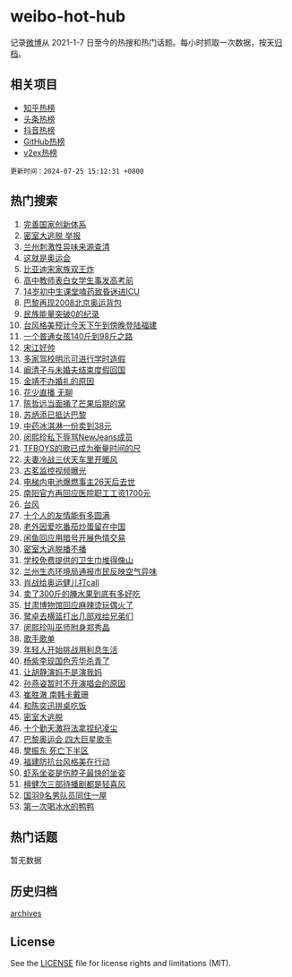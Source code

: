 # weibo-hot-hub

记录[微博](https://www.weibo.com)从 2021-1-7 日至今的热搜和热门话题。每小时抓取一次数据，按天[归档](archives)。

## 相关项目

- [知乎热榜](https://github.com/lonnyzhang423/zhihu-hot-hub)
- [头条热榜](https://github.com/lonnyzhang423/toutiao-hot-hub)
- [抖音热榜](https://github.com/lonnyzhang423/douyin-hot-hub)
- [GitHub热榜](https://github.com/lonnyzhang423/github-hot-hub)
- [v2ex热榜](https://github.com/lonnyzhang423/v2ex-hot-hub)


`更新时间：2024-07-25 15:12:31 +0800`

## 热门搜索

1. [完善国家创新体系](https://m.weibo.cn/search?containerid=100103type%3D1%26t%3D10%26q%3D%23%E5%AE%8C%E5%96%84%E5%9B%BD%E5%AE%B6%E5%88%9B%E6%96%B0%E4%BD%93%E7%B3%BB%23&stream_entry_id=51&isnewpage=1&extparam=seat%3D1%26cate%3D10103%26pos%3D0%26q%3D%2523%25E5%25AE%258C%25E5%2596%2584%25E5%259B%25BD%25E5%25AE%25B6%25E5%2588%259B%25E6%2596%25B0%25E4%25BD%2593%25E7%25B3%25BB%2523%26stream_entry_id%3D51%26c_type%3D51%26filter_type%3Drealtimehot%26dgr%3D0%26display_time%3D1721891550%26pre_seqid%3D172189155042001449155)
1. [密室大逃脱 举报](https://m.weibo.cn/search?containerid=100103type%3D1%26t%3D10%26q%3D%E5%AF%86%E5%AE%A4%E5%A4%A7%E9%80%83%E8%84%B1+%E4%B8%BE%E6%8A%A5&stream_entry_id=31&isnewpage=1&extparam=seat%3D1%26flag%3D1%26pos%3D0%26stream_entry_id%3D31%26lcate%3D5001%26realpos%3D1%26cate%3D5001%26q%3D%25E5%25AF%2586%25E5%25AE%25A4%25E5%25A4%25A7%25E9%2580%2583%25E8%2584%25B1%2520%25E4%25B8%25BE%25E6%258A%25A5%26dgr%3D0%26c_type%3D31%26band_rank%3D1%26filter_type%3Drealtimehot%26display_time%3D1721891550%26pre_seqid%3D172189155042001449155)
1. [兰州刺激性异味来源查清](https://m.weibo.cn/search?containerid=100103type%3D1%26t%3D10%26q%3D%23%E5%85%B0%E5%B7%9E%E5%88%BA%E6%BF%80%E6%80%A7%E5%BC%82%E5%91%B3%E6%9D%A5%E6%BA%90%E6%9F%A5%E6%B8%85%23&stream_entry_id=31&isnewpage=1&extparam=seat%3D1%26flag%3D1%26pos%3D1%26stream_entry_id%3D31%26lcate%3D5001%26realpos%3D2%26cate%3D5001%26q%3D%2523%25E5%2585%25B0%25E5%25B7%259E%25E5%2588%25BA%25E6%25BF%2580%25E6%2580%25A7%25E5%25BC%2582%25E5%2591%25B3%25E6%259D%25A5%25E6%25BA%2590%25E6%259F%25A5%25E6%25B8%2585%2523%26dgr%3D0%26c_type%3D31%26band_rank%3D2%26filter_type%3Drealtimehot%26display_time%3D1721891550%26pre_seqid%3D172189155042001449155)
1. [这就是奥运会](https://m.weibo.cn/search?containerid=100103type%3D1%26t%3D10%26q%3D%23%E8%BF%99%E5%B0%B1%E6%98%AF%E5%A5%A5%E8%BF%90%E4%BC%9A%23&stream_entry_id=31&isnewpage=1&extparam=seat%3D1%26flag%3D0%26pos%3D2%26stream_entry_id%3D31%26lcate%3D5001%26realpos%3D3%26cate%3D5001%26q%3D%2523%25E8%25BF%2599%25E5%25B0%25B1%25E6%2598%25AF%25E5%25A5%25A5%25E8%25BF%2590%25E4%25BC%259A%2523%26dgr%3D0%26c_type%3D31%26band_rank%3D3%26filter_type%3Drealtimehot%26display_time%3D1721891550%26pre_seqid%3D172189155042001449155)
1. [比亚迪宋家族双王炸](https://m.weibo.cn/search?containerid=100103type%3D1%26t%3D10%26q%3D%23%E6%AF%94%E4%BA%9A%E8%BF%AA%E5%AE%8B%E5%AE%B6%E6%97%8F%E5%8F%8C%E7%8E%8B%E7%82%B8%23&stream_entry_id=31&isnewpage=1&extparam=seat%3D1%26cate%3D5001%26pos%3D3%26stream_entry_id%3D31%26lcate%3D5001%26topic_ad%3D1%26is_ad_pos%3D1%26band_rank%3D4%26q%3D%2523%25E6%25AF%2594%25E4%25BA%259A%25E8%25BF%25AA%25E5%25AE%258B%25E5%25AE%25B6%25E6%2597%258F%25E5%258F%258C%25E7%258E%258B%25E7%2582%25B8%2523%26dgr%3D0%26c_type%3D31%26adid%3D247007%26filter_type%3Drealtimehot%26display_time%3D1721891550%26pre_seqid%3D172189155042001449155)
1. [高中教师表白女学生事发高考前](https://m.weibo.cn/search?containerid=100103type%3D1%26t%3D10%26q%3D%23%E9%AB%98%E4%B8%AD%E6%95%99%E5%B8%88%E8%A1%A8%E7%99%BD%E5%A5%B3%E5%AD%A6%E7%94%9F%E4%BA%8B%E5%8F%91%E9%AB%98%E8%80%83%E5%89%8D%23&stream_entry_id=31&isnewpage=1&extparam=seat%3D1%26flag%3D1%26pos%3D4%26stream_entry_id%3D31%26lcate%3D5001%26realpos%3D4%26cate%3D5001%26q%3D%2523%25E9%25AB%2598%25E4%25B8%25AD%25E6%2595%2599%25E5%25B8%2588%25E8%25A1%25A8%25E7%2599%25BD%25E5%25A5%25B3%25E5%25AD%25A6%25E7%2594%259F%25E4%25BA%258B%25E5%258F%2591%25E9%25AB%2598%25E8%2580%2583%25E5%2589%258D%2523%26dgr%3D0%26c_type%3D31%26band_rank%3D4%26filter_type%3Drealtimehot%26display_time%3D1721891550%26pre_seqid%3D172189155042001449155)
1. [14岁初中生课堂嗑药致昏迷进ICU](https://m.weibo.cn/search?containerid=100103type%3D1%26t%3D10%26q%3D%2314%E5%B2%81%E5%88%9D%E4%B8%AD%E7%94%9F%E8%AF%BE%E5%A0%82%E5%97%91%E8%8D%AF%E8%87%B4%E6%98%8F%E8%BF%B7%E8%BF%9BICU%23&stream_entry_id=31&isnewpage=1&extparam=seat%3D1%26flag%3D0%26pos%3D5%26stream_entry_id%3D31%26lcate%3D5001%26realpos%3D5%26cate%3D5001%26q%3D%252314%25E5%25B2%2581%25E5%2588%259D%25E4%25B8%25AD%25E7%2594%259F%25E8%25AF%25BE%25E5%25A0%2582%25E5%2597%2591%25E8%258D%25AF%25E8%2587%25B4%25E6%2598%258F%25E8%25BF%25B7%25E8%25BF%259BICU%2523%26dgr%3D0%26c_type%3D31%26band_rank%3D5%26filter_type%3Drealtimehot%26display_time%3D1721891550%26pre_seqid%3D172189155042001449155)
1. [巴黎再现2008北京奥运背包](https://m.weibo.cn/search?containerid=100103type%3D1%26t%3D10%26q%3D%23%E5%B7%B4%E9%BB%8E%E5%86%8D%E7%8E%B02008%E5%8C%97%E4%BA%AC%E5%A5%A5%E8%BF%90%E8%83%8C%E5%8C%85%23&stream_entry_id=31&isnewpage=1&extparam=seat%3D1%26flag%3D32768%26pos%3D6%26stream_entry_id%3D31%26lcate%3D5001%26realpos%3D6%26cate%3D5001%26q%3D%2523%25E5%25B7%25B4%25E9%25BB%258E%25E5%2586%258D%25E7%258E%25B02008%25E5%258C%2597%25E4%25BA%25AC%25E5%25A5%25A5%25E8%25BF%2590%25E8%2583%258C%25E5%258C%2585%2523%26dgr%3D0%26c_type%3D31%26band_rank%3D6%26filter_type%3Drealtimehot%26display_time%3D1721891550%26pre_seqid%3D172189155042001449155)
1. [民族能量突破0的纪录](https://m.weibo.cn/search?containerid=100103type%3D1%26t%3D10%26q%3D%23%E6%B0%91%E6%97%8F%E8%83%BD%E9%87%8F%E7%AA%81%E7%A0%B40%E7%9A%84%E7%BA%AA%E5%BD%95%23&stream_entry_id=31&isnewpage=1&extparam=seat%3D1%26cate%3D5001%26pos%3D7%26stream_entry_id%3D31%26lcate%3D5001%26topic_ad%3D1%26is_ad_pos%3D1%26band_rank%3D7%26q%3D%2523%25E6%25B0%2591%25E6%2597%258F%25E8%2583%25BD%25E9%2587%258F%25E7%25AA%2581%25E7%25A0%25B40%25E7%259A%2584%25E7%25BA%25AA%25E5%25BD%2595%2523%26dgr%3D0%26c_type%3D31%26adid%3D246826%26filter_type%3Drealtimehot%26display_time%3D1721891550%26pre_seqid%3D172189155042001449155)
1. [台风格美预计今天下午到傍晚登陆福建](https://m.weibo.cn/search?containerid=100103type%3D1%26t%3D10%26q%3D%23%E5%8F%B0%E9%A3%8E%E6%A0%BC%E7%BE%8E%E9%A2%84%E8%AE%A1%E4%BB%8A%E5%A4%A9%E4%B8%8B%E5%8D%88%E5%88%B0%E5%82%8D%E6%99%9A%E7%99%BB%E9%99%86%E7%A6%8F%E5%BB%BA%23&stream_entry_id=31&isnewpage=1&extparam=seat%3D1%26flag%3D0%26pos%3D8%26stream_entry_id%3D31%26lcate%3D5001%26realpos%3D7%26cate%3D5001%26q%3D%2523%25E5%258F%25B0%25E9%25A3%258E%25E6%25A0%25BC%25E7%25BE%258E%25E9%25A2%2584%25E8%25AE%25A1%25E4%25BB%258A%25E5%25A4%25A9%25E4%25B8%258B%25E5%258D%2588%25E5%2588%25B0%25E5%2582%258D%25E6%2599%259A%25E7%2599%25BB%25E9%2599%2586%25E7%25A6%258F%25E5%25BB%25BA%2523%26dgr%3D0%26c_type%3D31%26band_rank%3D7%26filter_type%3Drealtimehot%26display_time%3D1721891550%26pre_seqid%3D172189155042001449155)
1. [一个普通女孩140斤到98斤之路](https://m.weibo.cn/search?containerid=100103type%3D1%26t%3D10%26q%3D%23%E4%B8%80%E4%B8%AA%E6%99%AE%E9%80%9A%E5%A5%B3%E5%AD%A9140%E6%96%A4%E5%88%B098%E6%96%A4%E4%B9%8B%E8%B7%AF%23&stream_entry_id=31&isnewpage=1&extparam=seat%3D1%26flag%3D2%26pos%3D9%26stream_entry_id%3D31%26lcate%3D5001%26realpos%3D8%26cate%3D5001%26q%3D%2523%25E4%25B8%2580%25E4%25B8%25AA%25E6%2599%25AE%25E9%2580%259A%25E5%25A5%25B3%25E5%25AD%25A9140%25E6%2596%25A4%25E5%2588%25B098%25E6%2596%25A4%25E4%25B9%258B%25E8%25B7%25AF%2523%26dgr%3D0%26c_type%3D31%26band_rank%3D8%26filter_type%3Drealtimehot%26display_time%3D1721891550%26pre_seqid%3D172189155042001449155)
1. [宋江好帅](https://m.weibo.cn/search?containerid=100103type%3D1%26t%3D10%26q%3D%E5%AE%8B%E6%B1%9F%E5%A5%BD%E5%B8%85&stream_entry_id=31&isnewpage=1&extparam=seat%3D1%26flag%3D2%26pos%3D10%26stream_entry_id%3D31%26lcate%3D5001%26realpos%3D9%26cate%3D5001%26q%3D%25E5%25AE%258B%25E6%25B1%259F%25E5%25A5%25BD%25E5%25B8%2585%26dgr%3D0%26c_type%3D31%26band_rank%3D9%26filter_type%3Drealtimehot%26display_time%3D1721891550%26pre_seqid%3D172189155042001449155)
1. [多家驾校明示可进行学时造假](https://m.weibo.cn/search?containerid=100103type%3D1%26t%3D10%26q%3D%23%E5%A4%9A%E5%AE%B6%E9%A9%BE%E6%A0%A1%E6%98%8E%E7%A4%BA%E5%8F%AF%E8%BF%9B%E8%A1%8C%E5%AD%A6%E6%97%B6%E9%80%A0%E5%81%87%23&stream_entry_id=31&isnewpage=1&extparam=seat%3D1%26flag%3D1%26pos%3D11%26stream_entry_id%3D31%26lcate%3D5001%26realpos%3D10%26cate%3D5001%26q%3D%2523%25E5%25A4%259A%25E5%25AE%25B6%25E9%25A9%25BE%25E6%25A0%25A1%25E6%2598%258E%25E7%25A4%25BA%25E5%258F%25AF%25E8%25BF%259B%25E8%25A1%258C%25E5%25AD%25A6%25E6%2597%25B6%25E9%2580%25A0%25E5%2581%2587%2523%26dgr%3D0%26c_type%3D31%26band_rank%3D10%26filter_type%3Drealtimehot%26display_time%3D1721891550%26pre_seqid%3D172189155042001449155)
1. [阚清子与未婚夫结束度假回国](https://m.weibo.cn/search?containerid=100103type%3D1%26t%3D10%26q%3D%23%E9%98%9A%E6%B8%85%E5%AD%90%E4%B8%8E%E6%9C%AA%E5%A9%9A%E5%A4%AB%E7%BB%93%E6%9D%9F%E5%BA%A6%E5%81%87%E5%9B%9E%E5%9B%BD%23&stream_entry_id=31&isnewpage=1&extparam=seat%3D1%26flag%3D2%26pos%3D12%26stream_entry_id%3D31%26lcate%3D5001%26realpos%3D11%26cate%3D5001%26q%3D%2523%25E9%2598%259A%25E6%25B8%2585%25E5%25AD%2590%25E4%25B8%258E%25E6%259C%25AA%25E5%25A9%259A%25E5%25A4%25AB%25E7%25BB%2593%25E6%259D%259F%25E5%25BA%25A6%25E5%2581%2587%25E5%259B%259E%25E5%259B%25BD%2523%26dgr%3D0%26c_type%3D31%26band_rank%3D11%26filter_type%3Drealtimehot%26display_time%3D1721891550%26pre_seqid%3D172189155042001449155)
1. [金靖不办婚礼的原因](https://m.weibo.cn/search?containerid=100103type%3D1%26t%3D10%26q%3D%23%E9%87%91%E9%9D%96%E4%B8%8D%E5%8A%9E%E5%A9%9A%E7%A4%BC%E7%9A%84%E5%8E%9F%E5%9B%A0%23&stream_entry_id=31&isnewpage=1&extparam=seat%3D1%26flag%3D2%26pos%3D13%26stream_entry_id%3D31%26lcate%3D5001%26realpos%3D12%26cate%3D5001%26q%3D%2523%25E9%2587%2591%25E9%259D%2596%25E4%25B8%258D%25E5%258A%259E%25E5%25A9%259A%25E7%25A4%25BC%25E7%259A%2584%25E5%258E%259F%25E5%259B%25A0%2523%26dgr%3D0%26c_type%3D31%26band_rank%3D12%26filter_type%3Drealtimehot%26display_time%3D1721891550%26pre_seqid%3D172189155042001449155)
1. [花少直播 无聊](https://m.weibo.cn/search?containerid=100103type%3D1%26t%3D10%26q%3D%E8%8A%B1%E5%B0%91%E7%9B%B4%E6%92%AD+%E6%97%A0%E8%81%8A&stream_entry_id=31&isnewpage=1&extparam=seat%3D1%26flag%3D1%26pos%3D14%26stream_entry_id%3D31%26lcate%3D5001%26realpos%3D13%26cate%3D5001%26q%3D%25E8%258A%25B1%25E5%25B0%2591%25E7%259B%25B4%25E6%2592%25AD%2520%25E6%2597%25A0%25E8%2581%258A%26dgr%3D0%26c_type%3D31%26band_rank%3D13%26filter_type%3Drealtimehot%26display_time%3D1721891550%26pre_seqid%3D172189155042001449155)
1. [陈哲远当面捅了芒果后期的窝](https://m.weibo.cn/search?containerid=100103type%3D1%26t%3D10%26q%3D%23%E9%99%88%E5%93%B2%E8%BF%9C%E5%BD%93%E9%9D%A2%E6%8D%85%E4%BA%86%E8%8A%92%E6%9E%9C%E5%90%8E%E6%9C%9F%E7%9A%84%E7%AA%9D%23&stream_entry_id=31&isnewpage=1&extparam=seat%3D1%26flag%3D1%26pos%3D15%26stream_entry_id%3D31%26lcate%3D5001%26realpos%3D14%26cate%3D5001%26q%3D%2523%25E9%2599%2588%25E5%2593%25B2%25E8%25BF%259C%25E5%25BD%2593%25E9%259D%25A2%25E6%258D%2585%25E4%25BA%2586%25E8%258A%2592%25E6%259E%259C%25E5%2590%258E%25E6%259C%259F%25E7%259A%2584%25E7%25AA%259D%2523%26dgr%3D0%26c_type%3D31%26band_rank%3D14%26filter_type%3Drealtimehot%26display_time%3D1721891550%26pre_seqid%3D172189155042001449155)
1. [苏炳添已抵达巴黎](https://m.weibo.cn/search?containerid=100103type%3D1%26t%3D10%26q%3D%23%E8%8B%8F%E7%82%B3%E6%B7%BB%E5%B7%B2%E6%8A%B5%E8%BE%BE%E5%B7%B4%E9%BB%8E%23&stream_entry_id=31&isnewpage=1&extparam=seat%3D1%26flag%3D1%26pos%3D16%26stream_entry_id%3D31%26lcate%3D5001%26realpos%3D15%26cate%3D5001%26q%3D%2523%25E8%258B%258F%25E7%2582%25B3%25E6%25B7%25BB%25E5%25B7%25B2%25E6%258A%25B5%25E8%25BE%25BE%25E5%25B7%25B4%25E9%25BB%258E%2523%26dgr%3D0%26c_type%3D31%26band_rank%3D15%26filter_type%3Drealtimehot%26display_time%3D1721891550%26pre_seqid%3D172189155042001449155)
1. [中药冰淇淋一份卖到38元](https://m.weibo.cn/search?containerid=100103type%3D1%26t%3D10%26q%3D%23%E4%B8%AD%E8%8D%AF%E5%86%B0%E6%B7%87%E6%B7%8B%E4%B8%80%E4%BB%BD%E5%8D%96%E5%88%B038%E5%85%83%23&stream_entry_id=31&isnewpage=1&extparam=seat%3D1%26flag%3D0%26pos%3D17%26stream_entry_id%3D31%26lcate%3D5001%26realpos%3D16%26cate%3D5001%26q%3D%2523%25E4%25B8%25AD%25E8%258D%25AF%25E5%2586%25B0%25E6%25B7%2587%25E6%25B7%258B%25E4%25B8%2580%25E4%25BB%25BD%25E5%258D%2596%25E5%2588%25B038%25E5%2585%2583%2523%26dgr%3D0%26c_type%3D31%26band_rank%3D16%26filter_type%3Drealtimehot%26display_time%3D1721891550%26pre_seqid%3D172189155042001449155)
1. [闵熙珍私下辱骂NewJeans成员](https://m.weibo.cn/search?containerid=100103type%3D1%26t%3D10%26q%3D%23%E9%97%B5%E7%86%99%E7%8F%8D%E7%A7%81%E4%B8%8B%E8%BE%B1%E9%AA%82NewJeans%E6%88%90%E5%91%98%23&stream_entry_id=31&isnewpage=1&extparam=seat%3D1%26flag%3D0%26pos%3D18%26stream_entry_id%3D31%26lcate%3D5001%26realpos%3D17%26cate%3D5001%26q%3D%2523%25E9%2597%25B5%25E7%2586%2599%25E7%258F%258D%25E7%25A7%2581%25E4%25B8%258B%25E8%25BE%25B1%25E9%25AA%2582NewJeans%25E6%2588%2590%25E5%2591%2598%2523%26dgr%3D0%26c_type%3D31%26band_rank%3D17%26filter_type%3Drealtimehot%26display_time%3D1721891550%26pre_seqid%3D172189155042001449155)
1. [TFBOYS的歌已成为衡量时间的尺](https://m.weibo.cn/search?containerid=100103type%3D1%26t%3D10%26q%3D%23TFBOYS%E7%9A%84%E6%AD%8C%E5%B7%B2%E6%88%90%E4%B8%BA%E8%A1%A1%E9%87%8F%E6%97%B6%E9%97%B4%E7%9A%84%E5%B0%BA%23&stream_entry_id=31&isnewpage=1&extparam=seat%3D1%26flag%3D0%26pos%3D19%26stream_entry_id%3D31%26lcate%3D5001%26realpos%3D18%26cate%3D5001%26q%3D%2523TFBOYS%25E7%259A%2584%25E6%25AD%258C%25E5%25B7%25B2%25E6%2588%2590%25E4%25B8%25BA%25E8%25A1%25A1%25E9%2587%258F%25E6%2597%25B6%25E9%2597%25B4%25E7%259A%2584%25E5%25B0%25BA%2523%26dgr%3D0%26c_type%3D31%26band_rank%3D18%26filter_type%3Drealtimehot%26display_time%3D1721891550%26pre_seqid%3D172189155042001449155)
1. [夫妻冷战三伏天车里开暖风](https://m.weibo.cn/search?containerid=100103type%3D1%26t%3D10%26q%3D%23%E5%A4%AB%E5%A6%BB%E5%86%B7%E6%88%98%E4%B8%89%E4%BC%8F%E5%A4%A9%E8%BD%A6%E9%87%8C%E5%BC%80%E6%9A%96%E9%A3%8E%23&stream_entry_id=31&isnewpage=1&extparam=seat%3D1%26flag%3D0%26pos%3D20%26stream_entry_id%3D31%26lcate%3D5001%26realpos%3D19%26cate%3D5001%26q%3D%2523%25E5%25A4%25AB%25E5%25A6%25BB%25E5%2586%25B7%25E6%2588%2598%25E4%25B8%2589%25E4%25BC%258F%25E5%25A4%25A9%25E8%25BD%25A6%25E9%2587%258C%25E5%25BC%2580%25E6%259A%2596%25E9%25A3%258E%2523%26dgr%3D0%26c_type%3D31%26band_rank%3D19%26filter_type%3Drealtimehot%26display_time%3D1721891550%26pre_seqid%3D172189155042001449155)
1. [古茗监控视频曝光](https://m.weibo.cn/search?containerid=100103type%3D1%26t%3D10%26q%3D%23%E5%8F%A4%E8%8C%97%E7%9B%91%E6%8E%A7%E8%A7%86%E9%A2%91%E6%9B%9D%E5%85%89%23&stream_entry_id=31&isnewpage=1&extparam=seat%3D1%26flag%3D0%26pos%3D21%26stream_entry_id%3D31%26lcate%3D5001%26realpos%3D20%26cate%3D5001%26q%3D%2523%25E5%258F%25A4%25E8%258C%2597%25E7%259B%2591%25E6%258E%25A7%25E8%25A7%2586%25E9%25A2%2591%25E6%259B%259D%25E5%2585%2589%2523%26dgr%3D0%26c_type%3D31%26band_rank%3D20%26filter_type%3Drealtimehot%26display_time%3D1721891550%26pre_seqid%3D172189155042001449155)
1. [电梯内电池爆燃事主26天后去世](https://m.weibo.cn/search?containerid=100103type%3D1%26t%3D10%26q%3D%23%E7%94%B5%E6%A2%AF%E5%86%85%E7%94%B5%E6%B1%A0%E7%88%86%E7%87%83%E4%BA%8B%E4%B8%BB26%E5%A4%A9%E5%90%8E%E5%8E%BB%E4%B8%96%23&stream_entry_id=31&isnewpage=1&extparam=seat%3D1%26flag%3D2%26pos%3D22%26stream_entry_id%3D31%26lcate%3D5001%26realpos%3D21%26cate%3D5001%26q%3D%2523%25E7%2594%25B5%25E6%25A2%25AF%25E5%2586%2585%25E7%2594%25B5%25E6%25B1%25A0%25E7%2588%2586%25E7%2587%2583%25E4%25BA%258B%25E4%25B8%25BB26%25E5%25A4%25A9%25E5%2590%258E%25E5%258E%25BB%25E4%25B8%2596%2523%26dgr%3D0%26c_type%3D31%26band_rank%3D21%26filter_type%3Drealtimehot%26display_time%3D1721891550%26pre_seqid%3D172189155042001449155)
1. [南阳官方再回应医院职工工资1700元](https://m.weibo.cn/search?containerid=100103type%3D1%26t%3D10%26q%3D%23%E5%8D%97%E9%98%B3%E5%AE%98%E6%96%B9%E5%86%8D%E5%9B%9E%E5%BA%94%E5%8C%BB%E9%99%A2%E8%81%8C%E5%B7%A5%E5%B7%A5%E8%B5%841700%E5%85%83%23&stream_entry_id=31&isnewpage=1&extparam=seat%3D1%26flag%3D1%26pos%3D23%26stream_entry_id%3D31%26lcate%3D5001%26realpos%3D22%26cate%3D5001%26q%3D%2523%25E5%258D%2597%25E9%2598%25B3%25E5%25AE%2598%25E6%2596%25B9%25E5%2586%258D%25E5%259B%259E%25E5%25BA%2594%25E5%258C%25BB%25E9%2599%25A2%25E8%2581%258C%25E5%25B7%25A5%25E5%25B7%25A5%25E8%25B5%25841700%25E5%2585%2583%2523%26dgr%3D0%26c_type%3D31%26band_rank%3D22%26filter_type%3Drealtimehot%26display_time%3D1721891550%26pre_seqid%3D172189155042001449155)
1. [台风](https://m.weibo.cn/search?containerid=100103type%3D1%26t%3D10%26q%3D%E5%8F%B0%E9%A3%8E&stream_entry_id=31&isnewpage=1&extparam=seat%3D1%26flag%3D0%26pos%3D24%26stream_entry_id%3D31%26lcate%3D5001%26realpos%3D23%26cate%3D5001%26q%3D%25E5%258F%25B0%25E9%25A3%258E%26dgr%3D0%26c_type%3D31%26band_rank%3D23%26filter_type%3Drealtimehot%26display_time%3D1721891550%26pre_seqid%3D172189155042001449155)
1. [十个人的友情能有多圆满](https://m.weibo.cn/search?containerid=100103type%3D1%26t%3D10%26q%3D%23%E5%8D%81%E4%B8%AA%E4%BA%BA%E7%9A%84%E5%8F%8B%E6%83%85%E8%83%BD%E6%9C%89%E5%A4%9A%E5%9C%86%E6%BB%A1%23&stream_entry_id=31&isnewpage=1&extparam=seat%3D1%26flag%3D1%26pos%3D25%26stream_entry_id%3D31%26lcate%3D5001%26realpos%3D24%26cate%3D5001%26q%3D%2523%25E5%258D%2581%25E4%25B8%25AA%25E4%25BA%25BA%25E7%259A%2584%25E5%258F%258B%25E6%2583%2585%25E8%2583%25BD%25E6%259C%2589%25E5%25A4%259A%25E5%259C%2586%25E6%25BB%25A1%2523%26dgr%3D0%26c_type%3D31%26band_rank%3D24%26filter_type%3Drealtimehot%26display_time%3D1721891550%26pre_seqid%3D172189155042001449155)
1. [老外因爱吃番茄炒蛋留在中国](https://m.weibo.cn/search?containerid=100103type%3D1%26t%3D10%26q%3D%23%E8%80%81%E5%A4%96%E5%9B%A0%E7%88%B1%E5%90%83%E7%95%AA%E8%8C%84%E7%82%92%E8%9B%8B%E7%95%99%E5%9C%A8%E4%B8%AD%E5%9B%BD%23&stream_entry_id=31&isnewpage=1&extparam=seat%3D1%26flag%3D1%26pos%3D26%26stream_entry_id%3D31%26lcate%3D5001%26realpos%3D25%26cate%3D5001%26q%3D%2523%25E8%2580%2581%25E5%25A4%2596%25E5%259B%25A0%25E7%2588%25B1%25E5%2590%2583%25E7%2595%25AA%25E8%258C%2584%25E7%2582%2592%25E8%259B%258B%25E7%2595%2599%25E5%259C%25A8%25E4%25B8%25AD%25E5%259B%25BD%2523%26dgr%3D0%26c_type%3D31%26band_rank%3D25%26filter_type%3Drealtimehot%26display_time%3D1721891550%26pre_seqid%3D172189155042001449155)
1. [闲鱼回应用暗号开展色情交易](https://m.weibo.cn/search?containerid=100103type%3D1%26t%3D10%26q%3D%23%E9%97%B2%E9%B1%BC%E5%9B%9E%E5%BA%94%E7%94%A8%E6%9A%97%E5%8F%B7%E5%BC%80%E5%B1%95%E8%89%B2%E6%83%85%E4%BA%A4%E6%98%93%23&stream_entry_id=31&isnewpage=1&extparam=seat%3D1%26flag%3D0%26pos%3D27%26stream_entry_id%3D31%26lcate%3D5001%26realpos%3D26%26cate%3D5001%26q%3D%2523%25E9%2597%25B2%25E9%25B1%25BC%25E5%259B%259E%25E5%25BA%2594%25E7%2594%25A8%25E6%259A%2597%25E5%258F%25B7%25E5%25BC%2580%25E5%25B1%2595%25E8%2589%25B2%25E6%2583%2585%25E4%25BA%25A4%25E6%2598%2593%2523%26dgr%3D0%26c_type%3D31%26band_rank%3D26%26filter_type%3Drealtimehot%26display_time%3D1721891550%26pre_seqid%3D172189155042001449155)
1. [密室大逃脱播不播](https://m.weibo.cn/search?containerid=100103type%3D1%26t%3D10%26q%3D%23%E5%AF%86%E5%AE%A4%E5%A4%A7%E9%80%83%E8%84%B1%E6%92%AD%E4%B8%8D%E6%92%AD%23&stream_entry_id=31&isnewpage=1&extparam=seat%3D1%26flag%3D0%26pos%3D28%26stream_entry_id%3D31%26lcate%3D5001%26realpos%3D27%26cate%3D5001%26q%3D%2523%25E5%25AF%2586%25E5%25AE%25A4%25E5%25A4%25A7%25E9%2580%2583%25E8%2584%25B1%25E6%2592%25AD%25E4%25B8%258D%25E6%2592%25AD%2523%26dgr%3D0%26c_type%3D31%26band_rank%3D27%26filter_type%3Drealtimehot%26display_time%3D1721891550%26pre_seqid%3D172189155042001449155)
1. [学校免费提供的卫生巾堆得像山](https://m.weibo.cn/search?containerid=100103type%3D1%26t%3D10%26q%3D%23%E5%AD%A6%E6%A0%A1%E5%85%8D%E8%B4%B9%E6%8F%90%E4%BE%9B%E7%9A%84%E5%8D%AB%E7%94%9F%E5%B7%BE%E5%A0%86%E5%BE%97%E5%83%8F%E5%B1%B1%23&stream_entry_id=31&isnewpage=1&extparam=seat%3D1%26flag%3D0%26pos%3D29%26stream_entry_id%3D31%26lcate%3D5001%26realpos%3D28%26cate%3D5001%26q%3D%2523%25E5%25AD%25A6%25E6%25A0%25A1%25E5%2585%258D%25E8%25B4%25B9%25E6%258F%2590%25E4%25BE%259B%25E7%259A%2584%25E5%258D%25AB%25E7%2594%259F%25E5%25B7%25BE%25E5%25A0%2586%25E5%25BE%2597%25E5%2583%258F%25E5%25B1%25B1%2523%26dgr%3D0%26c_type%3D31%26band_rank%3D28%26filter_type%3Drealtimehot%26display_time%3D1721891550%26pre_seqid%3D172189155042001449155)
1. [兰州生态环境局通报市民反映空气异味](https://m.weibo.cn/search?containerid=100103type%3D1%26t%3D10%26q%3D%23%E5%85%B0%E5%B7%9E%E7%94%9F%E6%80%81%E7%8E%AF%E5%A2%83%E5%B1%80%E9%80%9A%E6%8A%A5%E5%B8%82%E6%B0%91%E5%8F%8D%E6%98%A0%E7%A9%BA%E6%B0%94%E5%BC%82%E5%91%B3%23&stream_entry_id=31&isnewpage=1&extparam=seat%3D1%26flag%3D0%26pos%3D30%26stream_entry_id%3D31%26lcate%3D5001%26realpos%3D29%26cate%3D5001%26q%3D%2523%25E5%2585%25B0%25E5%25B7%259E%25E7%2594%259F%25E6%2580%2581%25E7%258E%25AF%25E5%25A2%2583%25E5%25B1%2580%25E9%2580%259A%25E6%258A%25A5%25E5%25B8%2582%25E6%25B0%2591%25E5%258F%258D%25E6%2598%25A0%25E7%25A9%25BA%25E6%25B0%2594%25E5%25BC%2582%25E5%2591%25B3%2523%26dgr%3D0%26c_type%3D31%26band_rank%3D29%26filter_type%3Drealtimehot%26display_time%3D1721891550%26pre_seqid%3D172189155042001449155)
1. [肖战给奥运健儿打call](https://m.weibo.cn/search?containerid=100103type%3D1%26t%3D10%26q%3D%23%E8%82%96%E6%88%98%E7%BB%99%E5%A5%A5%E8%BF%90%E5%81%A5%E5%84%BF%E6%89%93call%23&stream_entry_id=31&isnewpage=1&extparam=seat%3D1%26flag%3D1%26pos%3D31%26stream_entry_id%3D31%26lcate%3D5001%26realpos%3D30%26cate%3D5001%26q%3D%2523%25E8%2582%2596%25E6%2588%2598%25E7%25BB%2599%25E5%25A5%25A5%25E8%25BF%2590%25E5%2581%25A5%25E5%2584%25BF%25E6%2589%2593call%2523%26dgr%3D0%26c_type%3D31%26band_rank%3D30%26filter_type%3Drealtimehot%26display_time%3D1721891550%26pre_seqid%3D172189155042001449155)
1. [卖了300斤的腌水果到底有多好吃](https://m.weibo.cn/search?containerid=100103type%3D1%26t%3D10%26q%3D%E5%8D%96%E4%BA%86300%E6%96%A4%E7%9A%84%E8%85%8C%E6%B0%B4%E6%9E%9C%E5%88%B0%E5%BA%95%E6%9C%89%E5%A4%9A%E5%A5%BD%E5%90%83&stream_entry_id=31&isnewpage=1&extparam=seat%3D1%26flag%3D1%26pos%3D32%26stream_entry_id%3D31%26lcate%3D5001%26realpos%3D31%26cate%3D5001%26q%3D%25E5%258D%2596%25E4%25BA%2586300%25E6%2596%25A4%25E7%259A%2584%25E8%2585%258C%25E6%25B0%25B4%25E6%259E%259C%25E5%2588%25B0%25E5%25BA%2595%25E6%259C%2589%25E5%25A4%259A%25E5%25A5%25BD%25E5%2590%2583%26dgr%3D0%26c_type%3D31%26band_rank%3D31%26filter_type%3Drealtimehot%26display_time%3D1721891550%26pre_seqid%3D172189155042001449155)
1. [甘肃博物馆回应麻辣烫玩偶火了](https://m.weibo.cn/search?containerid=100103type%3D1%26t%3D10%26q%3D%23%E7%94%98%E8%82%83%E5%8D%9A%E7%89%A9%E9%A6%86%E5%9B%9E%E5%BA%94%E9%BA%BB%E8%BE%A3%E7%83%AB%E7%8E%A9%E5%81%B6%E7%81%AB%E4%BA%86%23&stream_entry_id=31&isnewpage=1&extparam=seat%3D1%26flag%3D1%26pos%3D33%26stream_entry_id%3D31%26lcate%3D5001%26realpos%3D32%26cate%3D5001%26q%3D%2523%25E7%2594%2598%25E8%2582%2583%25E5%258D%259A%25E7%2589%25A9%25E9%25A6%2586%25E5%259B%259E%25E5%25BA%2594%25E9%25BA%25BB%25E8%25BE%25A3%25E7%2583%25AB%25E7%258E%25A9%25E5%2581%25B6%25E7%2581%25AB%25E4%25BA%2586%2523%26dgr%3D0%26c_type%3D31%26band_rank%3D32%26filter_type%3Drealtimehot%26display_time%3D1721891550%26pre_seqid%3D172189155042001449155)
1. [鹭卓去横篮打出几部戏给兄弟们](https://m.weibo.cn/search?containerid=100103type%3D1%26t%3D10%26q%3D%23%E9%B9%AD%E5%8D%93%E5%8E%BB%E6%A8%AA%E7%AF%AE%E6%89%93%E5%87%BA%E5%87%A0%E9%83%A8%E6%88%8F%E7%BB%99%E5%85%84%E5%BC%9F%E4%BB%AC%23&stream_entry_id=31&isnewpage=1&extparam=seat%3D1%26flag%3D1%26pos%3D34%26stream_entry_id%3D31%26lcate%3D5001%26realpos%3D33%26cate%3D5001%26q%3D%2523%25E9%25B9%25AD%25E5%258D%2593%25E5%258E%25BB%25E6%25A8%25AA%25E7%25AF%25AE%25E6%2589%2593%25E5%2587%25BA%25E5%2587%25A0%25E9%2583%25A8%25E6%2588%258F%25E7%25BB%2599%25E5%2585%2584%25E5%25BC%259F%25E4%25BB%25AC%2523%26dgr%3D0%26c_type%3D31%26band_rank%3D33%26filter_type%3Drealtimehot%26display_time%3D1721891550%26pre_seqid%3D172189155042001449155)
1. [闵熙珍叫巫师附身郑秀晶](https://m.weibo.cn/search?containerid=100103type%3D1%26t%3D10%26q%3D%23%E9%97%B5%E7%86%99%E7%8F%8D%E5%8F%AB%E5%B7%AB%E5%B8%88%E9%99%84%E8%BA%AB%E9%83%91%E7%A7%80%E6%99%B6%23&stream_entry_id=31&isnewpage=1&extparam=seat%3D1%26flag%3D0%26pos%3D35%26stream_entry_id%3D31%26lcate%3D5001%26realpos%3D34%26cate%3D5001%26q%3D%2523%25E9%2597%25B5%25E7%2586%2599%25E7%258F%258D%25E5%258F%25AB%25E5%25B7%25AB%25E5%25B8%2588%25E9%2599%2584%25E8%25BA%25AB%25E9%2583%2591%25E7%25A7%2580%25E6%2599%25B6%2523%26dgr%3D0%26c_type%3D31%26band_rank%3D34%26filter_type%3Drealtimehot%26display_time%3D1721891550%26pre_seqid%3D172189155042001449155)
1. [歌手歌单](https://m.weibo.cn/search?containerid=100103type%3D1%26t%3D10%26q%3D%E6%AD%8C%E6%89%8B%E6%AD%8C%E5%8D%95&stream_entry_id=31&isnewpage=1&extparam=seat%3D1%26flag%3D0%26pos%3D36%26stream_entry_id%3D31%26lcate%3D5001%26realpos%3D35%26cate%3D5001%26q%3D%25E6%25AD%258C%25E6%2589%258B%25E6%25AD%258C%25E5%258D%2595%26dgr%3D0%26c_type%3D31%26band_rank%3D35%26filter_type%3Drealtimehot%26display_time%3D1721891550%26pre_seqid%3D172189155042001449155)
1. [年轻人开始挑战用利息生活](https://m.weibo.cn/search?containerid=100103type%3D1%26t%3D10%26q%3D%23%E5%B9%B4%E8%BD%BB%E4%BA%BA%E5%BC%80%E5%A7%8B%E6%8C%91%E6%88%98%E7%94%A8%E5%88%A9%E6%81%AF%E7%94%9F%E6%B4%BB%23&stream_entry_id=31&isnewpage=1&extparam=seat%3D1%26flag%3D1%26pos%3D37%26stream_entry_id%3D31%26lcate%3D5001%26realpos%3D36%26cate%3D5001%26q%3D%2523%25E5%25B9%25B4%25E8%25BD%25BB%25E4%25BA%25BA%25E5%25BC%2580%25E5%25A7%258B%25E6%258C%2591%25E6%2588%2598%25E7%2594%25A8%25E5%2588%25A9%25E6%2581%25AF%25E7%2594%259F%25E6%25B4%25BB%2523%26dgr%3D0%26c_type%3D31%26band_rank%3D36%26filter_type%3Drealtimehot%26display_time%3D1721891550%26pre_seqid%3D172189155042001449155)
1. [杨紫李现国色芳华杀青了](https://m.weibo.cn/search?containerid=100103type%3D1%26t%3D10%26q%3D%23%E6%9D%A8%E7%B4%AB%E6%9D%8E%E7%8E%B0%E5%9B%BD%E8%89%B2%E8%8A%B3%E5%8D%8E%E6%9D%80%E9%9D%92%E4%BA%86%23&stream_entry_id=31&isnewpage=1&extparam=seat%3D1%26flag%3D0%26pos%3D38%26stream_entry_id%3D31%26lcate%3D5001%26realpos%3D37%26cate%3D5001%26q%3D%2523%25E6%259D%25A8%25E7%25B4%25AB%25E6%259D%258E%25E7%258E%25B0%25E5%259B%25BD%25E8%2589%25B2%25E8%258A%25B3%25E5%258D%258E%25E6%259D%2580%25E9%259D%2592%25E4%25BA%2586%2523%26dgr%3D0%26c_type%3D31%26band_rank%3D37%26filter_type%3Drealtimehot%26display_time%3D1721891550%26pre_seqid%3D172189155042001449155)
1. [让胡静演妈不是演我妈](https://m.weibo.cn/search?containerid=100103type%3D1%26t%3D10%26q%3D%23%E8%AE%A9%E8%83%A1%E9%9D%99%E6%BC%94%E5%A6%88%E4%B8%8D%E6%98%AF%E6%BC%94%E6%88%91%E5%A6%88%23&stream_entry_id=31&isnewpage=1&extparam=seat%3D1%26flag%3D0%26pos%3D39%26stream_entry_id%3D31%26lcate%3D5001%26realpos%3D38%26cate%3D5001%26q%3D%2523%25E8%25AE%25A9%25E8%2583%25A1%25E9%259D%2599%25E6%25BC%2594%25E5%25A6%2588%25E4%25B8%258D%25E6%2598%25AF%25E6%25BC%2594%25E6%2588%2591%25E5%25A6%2588%2523%26dgr%3D0%26c_type%3D31%26band_rank%3D38%26filter_type%3Drealtimehot%26display_time%3D1721891550%26pre_seqid%3D172189155042001449155)
1. [孙燕姿暂时不开演唱会的原因](https://m.weibo.cn/search?containerid=100103type%3D1%26t%3D10%26q%3D%23%E5%AD%99%E7%87%95%E5%A7%BF%E6%9A%82%E6%97%B6%E4%B8%8D%E5%BC%80%E6%BC%94%E5%94%B1%E4%BC%9A%E7%9A%84%E5%8E%9F%E5%9B%A0%23&stream_entry_id=31&isnewpage=1&extparam=seat%3D1%26flag%3D1%26pos%3D40%26stream_entry_id%3D31%26lcate%3D5001%26realpos%3D39%26cate%3D5001%26q%3D%2523%25E5%25AD%2599%25E7%2587%2595%25E5%25A7%25BF%25E6%259A%2582%25E6%2597%25B6%25E4%25B8%258D%25E5%25BC%2580%25E6%25BC%2594%25E5%2594%25B1%25E4%25BC%259A%25E7%259A%2584%25E5%258E%259F%25E5%259B%25A0%2523%26dgr%3D0%26c_type%3D31%26band_rank%3D39%26filter_type%3Drealtimehot%26display_time%3D1721891550%26pre_seqid%3D172189155042001449155)
1. [崔胜澈 南韩卡戴珊](https://m.weibo.cn/search?containerid=100103type%3D1%26t%3D10%26q%3D%E5%B4%94%E8%83%9C%E6%BE%88+%E5%8D%97%E9%9F%A9%E5%8D%A1%E6%88%B4%E7%8F%8A&stream_entry_id=31&isnewpage=1&extparam=seat%3D1%26flag%3D1%26pos%3D41%26stream_entry_id%3D31%26lcate%3D5001%26realpos%3D40%26cate%3D5001%26q%3D%25E5%25B4%2594%25E8%2583%259C%25E6%25BE%2588%2520%25E5%258D%2597%25E9%259F%25A9%25E5%258D%25A1%25E6%2588%25B4%25E7%258F%258A%26dgr%3D0%26c_type%3D31%26band_rank%3D40%26filter_type%3Drealtimehot%26display_time%3D1721891550%26pre_seqid%3D172189155042001449155)
1. [和陈奕迅拼桌吃饭](https://m.weibo.cn/search?containerid=100103type%3D1%26t%3D10%26q%3D%23%E5%92%8C%E9%99%88%E5%A5%95%E8%BF%85%E6%8B%BC%E6%A1%8C%E5%90%83%E9%A5%AD%23&stream_entry_id=31&isnewpage=1&extparam=seat%3D1%26flag%3D0%26pos%3D42%26stream_entry_id%3D31%26lcate%3D5001%26realpos%3D41%26cate%3D5001%26q%3D%2523%25E5%2592%258C%25E9%2599%2588%25E5%25A5%2595%25E8%25BF%2585%25E6%258B%25BC%25E6%25A1%258C%25E5%2590%2583%25E9%25A5%25AD%2523%26dgr%3D0%26c_type%3D31%26band_rank%3D41%26filter_type%3Drealtimehot%26display_time%3D1721891550%26pre_seqid%3D172189155042001449155)
1. [密室大逃脱](https://m.weibo.cn/search?containerid=100103type%3D1%26t%3D10%26q%3D%E5%AF%86%E5%AE%A4%E5%A4%A7%E9%80%83%E8%84%B1&stream_entry_id=31&isnewpage=1&extparam=seat%3D1%26flag%3D0%26pos%3D43%26stream_entry_id%3D31%26lcate%3D5001%26realpos%3D42%26cate%3D5001%26q%3D%25E5%25AF%2586%25E5%25AE%25A4%25E5%25A4%25A7%25E9%2580%2583%25E8%2584%25B1%26dgr%3D0%26c_type%3D31%26band_rank%3D42%26filter_type%3Drealtimehot%26display_time%3D1721891550%26pre_seqid%3D172189155042001449155)
1. [十个勤天激将法拿捏纪凌尘](https://m.weibo.cn/search?containerid=100103type%3D1%26t%3D10%26q%3D%23%E5%8D%81%E4%B8%AA%E5%8B%A4%E5%A4%A9%E6%BF%80%E5%B0%86%E6%B3%95%E6%8B%BF%E6%8D%8F%E7%BA%AA%E5%87%8C%E5%B0%98%23&stream_entry_id=31&isnewpage=1&extparam=seat%3D1%26flag%3D1%26pos%3D44%26stream_entry_id%3D31%26lcate%3D5001%26realpos%3D43%26cate%3D5001%26q%3D%2523%25E5%258D%2581%25E4%25B8%25AA%25E5%258B%25A4%25E5%25A4%25A9%25E6%25BF%2580%25E5%25B0%2586%25E6%25B3%2595%25E6%258B%25BF%25E6%258D%258F%25E7%25BA%25AA%25E5%2587%258C%25E5%25B0%2598%2523%26dgr%3D0%26c_type%3D31%26band_rank%3D43%26filter_type%3Drealtimehot%26display_time%3D1721891550%26pre_seqid%3D172189155042001449155)
1. [巴黎奥运会 四大巨星歌手](https://m.weibo.cn/search?containerid=100103type%3D1%26t%3D10%26q%3D%E5%B7%B4%E9%BB%8E%E5%A5%A5%E8%BF%90%E4%BC%9A+%E5%9B%9B%E5%A4%A7%E5%B7%A8%E6%98%9F%E6%AD%8C%E6%89%8B&stream_entry_id=31&isnewpage=1&extparam=seat%3D1%26flag%3D1%26pos%3D45%26stream_entry_id%3D31%26lcate%3D5001%26realpos%3D44%26cate%3D5001%26q%3D%25E5%25B7%25B4%25E9%25BB%258E%25E5%25A5%25A5%25E8%25BF%2590%25E4%25BC%259A%2520%25E5%259B%259B%25E5%25A4%25A7%25E5%25B7%25A8%25E6%2598%259F%25E6%25AD%258C%25E6%2589%258B%26dgr%3D0%26c_type%3D31%26band_rank%3D44%26filter_type%3Drealtimehot%26display_time%3D1721891550%26pre_seqid%3D172189155042001449155)
1. [樊振东 死亡下半区](https://m.weibo.cn/search?containerid=100103type%3D1%26t%3D10%26q%3D%E6%A8%8A%E6%8C%AF%E4%B8%9C+%E6%AD%BB%E4%BA%A1%E4%B8%8B%E5%8D%8A%E5%8C%BA&stream_entry_id=31&isnewpage=1&extparam=seat%3D1%26flag%3D1%26pos%3D46%26stream_entry_id%3D31%26lcate%3D5001%26realpos%3D45%26cate%3D5001%26q%3D%25E6%25A8%258A%25E6%258C%25AF%25E4%25B8%259C%2520%25E6%25AD%25BB%25E4%25BA%25A1%25E4%25B8%258B%25E5%258D%258A%25E5%258C%25BA%26dgr%3D0%26c_type%3D31%26band_rank%3D45%26filter_type%3Drealtimehot%26display_time%3D1721891550%26pre_seqid%3D172189155042001449155)
1. [福建防抗台风格美在行动](https://m.weibo.cn/search?containerid=100103type%3D1%26t%3D10%26q%3D%23%E7%A6%8F%E5%BB%BA%E9%98%B2%E6%8A%97%E5%8F%B0%E9%A3%8E%E6%A0%BC%E7%BE%8E%E5%9C%A8%E8%A1%8C%E5%8A%A8%23&stream_entry_id=31&isnewpage=1&extparam=seat%3D1%26flag%3D1%26pos%3D47%26stream_entry_id%3D31%26lcate%3D5001%26realpos%3D46%26cate%3D5001%26q%3D%2523%25E7%25A6%258F%25E5%25BB%25BA%25E9%2598%25B2%25E6%258A%2597%25E5%258F%25B0%25E9%25A3%258E%25E6%25A0%25BC%25E7%25BE%258E%25E5%259C%25A8%25E8%25A1%258C%25E5%258A%25A8%2523%26dgr%3D0%26c_type%3D31%26band_rank%3D46%26filter_type%3Drealtimehot%26display_time%3D1721891550%26pre_seqid%3D172189155042001449155)
1. [虾系坐姿是伤脖子最快的坐姿](https://m.weibo.cn/search?containerid=100103type%3D1%26t%3D10%26q%3D%23%E8%99%BE%E7%B3%BB%E5%9D%90%E5%A7%BF%E6%98%AF%E4%BC%A4%E8%84%96%E5%AD%90%E6%9C%80%E5%BF%AB%E7%9A%84%E5%9D%90%E5%A7%BF%23&stream_entry_id=31&isnewpage=1&extparam=seat%3D1%26flag%3D1%26pos%3D48%26stream_entry_id%3D31%26lcate%3D5001%26realpos%3D47%26cate%3D5001%26q%3D%2523%25E8%2599%25BE%25E7%25B3%25BB%25E5%259D%2590%25E5%25A7%25BF%25E6%2598%25AF%25E4%25BC%25A4%25E8%2584%2596%25E5%25AD%2590%25E6%259C%2580%25E5%25BF%25AB%25E7%259A%2584%25E5%259D%2590%25E5%25A7%25BF%2523%26dgr%3D0%26c_type%3D31%26band_rank%3D47%26filter_type%3Drealtimehot%26display_time%3D1721891550%26pre_seqid%3D172189155042001449155)
1. [檀健次三部待播剧都是轻喜风](https://m.weibo.cn/search?containerid=100103type%3D1%26t%3D10%26q%3D%23%E6%AA%80%E5%81%A5%E6%AC%A1%E4%B8%89%E9%83%A8%E5%BE%85%E6%92%AD%E5%89%A7%E9%83%BD%E6%98%AF%E8%BD%BB%E5%96%9C%E9%A3%8E%23&stream_entry_id=31&isnewpage=1&extparam=seat%3D1%26flag%3D0%26pos%3D49%26stream_entry_id%3D31%26lcate%3D5001%26realpos%3D48%26cate%3D5001%26q%3D%2523%25E6%25AA%2580%25E5%2581%25A5%25E6%25AC%25A1%25E4%25B8%2589%25E9%2583%25A8%25E5%25BE%2585%25E6%2592%25AD%25E5%2589%25A7%25E9%2583%25BD%25E6%2598%25AF%25E8%25BD%25BB%25E5%2596%259C%25E9%25A3%258E%2523%26dgr%3D0%26c_type%3D31%26band_rank%3D48%26filter_type%3Drealtimehot%26display_time%3D1721891550%26pre_seqid%3D172189155042001449155)
1. [国羽9名男队员同住一屋](https://m.weibo.cn/search?containerid=100103type%3D1%26t%3D10%26q%3D%23%E5%9B%BD%E7%BE%BD9%E5%90%8D%E7%94%B7%E9%98%9F%E5%91%98%E5%90%8C%E4%BD%8F%E4%B8%80%E5%B1%8B%23&stream_entry_id=31&isnewpage=1&extparam=seat%3D1%26flag%3D1%26pos%3D50%26stream_entry_id%3D31%26lcate%3D5001%26realpos%3D49%26cate%3D5001%26q%3D%2523%25E5%259B%25BD%25E7%25BE%25BD9%25E5%2590%258D%25E7%2594%25B7%25E9%2598%259F%25E5%2591%2598%25E5%2590%258C%25E4%25BD%258F%25E4%25B8%2580%25E5%25B1%258B%2523%26dgr%3D0%26c_type%3D31%26band_rank%3D49%26filter_type%3Drealtimehot%26display_time%3D1721891550%26pre_seqid%3D172189155042001449155)
1. [第一次喝冰水的鸭鸭](https://m.weibo.cn/search?containerid=100103type%3D1%26t%3D10%26q%3D%E7%AC%AC%E4%B8%80%E6%AC%A1%E5%96%9D%E5%86%B0%E6%B0%B4%E7%9A%84%E9%B8%AD%E9%B8%AD&stream_entry_id=31&isnewpage=1&extparam=seat%3D1%26flag%3D1%26pos%3D51%26stream_entry_id%3D31%26lcate%3D5001%26realpos%3D50%26cate%3D5001%26q%3D%25E7%25AC%25AC%25E4%25B8%2580%25E6%25AC%25A1%25E5%2596%259D%25E5%2586%25B0%25E6%25B0%25B4%25E7%259A%2584%25E9%25B8%25AD%25E9%25B8%25AD%26dgr%3D0%26c_type%3D31%26band_rank%3D50%26filter_type%3Drealtimehot%26display_time%3D1721891550%26pre_seqid%3D172189155042001449155)

## 热门话题

暂无数据

## 历史归档

[archives](archives)

## License

See the [LICENSE](LICENSE) file for license rights and limitations (MIT).
